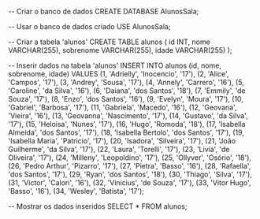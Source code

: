 -- Criar o banco de dados CREATE DATABASE AlunosSala;

-- Usar o banco de dados criado USE AlunosSala;

-- Criar a tabela 'alunos' CREATE TABLE alunos ( id INT, nome VARCHAR(255), sobrenome VARCHAR(255), idade VARCHAR(255) );

-- Inserir dados na tabela 'alunos' INSERT INTO alunos (id, nome, sobrenome, idade) VALUES (1, 'Adrielly', 'Inocencio', '17'), (2, 'Alice', 'Campos', '17'), (3, 'Andrey', 'Sousa', '17'), (4, 'Annely', 'Carrero', '16'), (5, 'Caroline', 'da Silva', '16'), (6, 'Daiana', 'dos Santos', '18'), (7, 'Emmily', 'de Souza', '17'), (8, 'Enzo', 'dos Santos', '16'), (9, 'Evelyn', 'Moura', '17'), (10, 'Gabriel', 'Barbosa', '17'), (11, 'Gabriela', 'Macedo', '16'), (12, 'Geovana', 'Vieira', '16'), (13, 'Geovanna', 'Nascimento', '17'), (14, 'Gustavo', 'da Silva', '17'), (15, 'Heloisa', 'Nunes', '17'), (16, 'Hugo', 'Romoda', '18'), (17, 'Isabella Almeida', 'dos Santos', '17'), (18, 'Isabella Bertolo', 'dos Santos', '17'), (19, 'Isabella Maria', 'Patricio', '17'), (20, 'Isadora', 'Silveira', '17'), (21, 'João Guilherme', 'da Silva', '17'), (22, 'Laura', 'Torelli', '17'), (23, 'Livia', 'de Oliveira', '17'), (24, 'Milleny', 'Leopoldino', '17'), (25, 'Ollyver', 'Osório', '18'), (26, 'Pedro Arthur', 'Pizarro', '17'), (27, 'Pietra', 'Basso', '16'), (28, 'Rafaella', 'dos Santos', '17'), (29, 'Ryan', 'dos Santos', '18'), (30, 'Thiago', 'Silva', '17'), (31, 'Victor', 'Calori', '16'), (32, 'Vinicius', 'de Souza', '17'), (33, 'Vitor Hugo', 'Basso', '16'), (34, 'Wesley', 'Batista', '17');

-- Mostrar os dados inseridos SELECT * FROM alunos;
